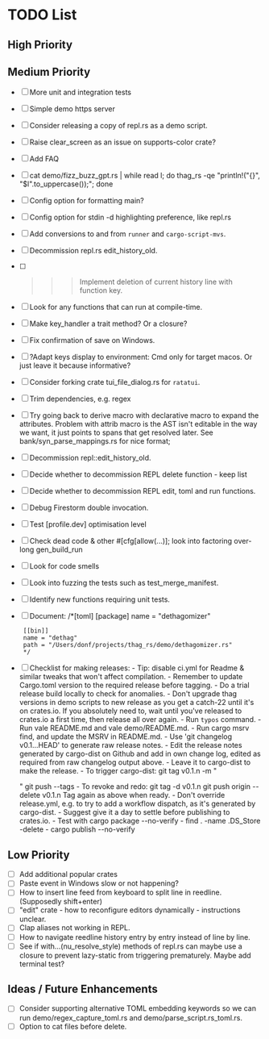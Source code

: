 # TODO List

## High Priority

## Medium Priority
- [ ]  More unit and integration tests
- [ ]  Simple demo https server
- [ ]  Consider releasing a copy of repl.rs as a demo script.
- [ ]  Raise clear_screen as an issue on supports-color crate?
- [ ]  Add FAQ
- [ ]  cat demo/fizz_buzz_gpt.rs | while read l; do thag_rs -qe "println!(\"{}\", \"$l\".to_uppercase());"; done
- [ ]  Config option for formatting main?
- [ ]  Config option for stdin -d highlighting preference, like repl.rs
- [ ]  Add conversions to and from `runner` and `cargo-script-mvs`.
- [ ]  Decommission repl.rs edit_history_old.
- [ ]  >>> Implement deletion of current history line with function key.
- [ ]  Look for any functions that can run at compile-time.
- [ ]  Make key_handler a trait method? Or a closure?
- [ ]  Fix confirmation of save on Windows.
- [ ]  ?Adapt keys display to environment: Cmd only for target macos. Or just leave it because informative?
- [ ]  Consider forking crate tui_file_dialog.rs for `ratatui`.
- [ ]  Trim dependencies, e.g. regex
- [ ]  Try going back to derive macro with declarative macro to expand the attributes. Problem with attrib macro is the AST isn't
        editable in the way we want, it just points to spans that get resolved later. See bank/syn_parse_mappings.rs for nice format;
- [ ]  Decommission repl::edit_history_old.
- [ ]  Decide whether to decommission REPL delete function - keep list
- [ ]  Decide whether to decommission REPL edit, toml and run functions.
- [ ]  Debug Firestorm double invocation.
- [ ]  Test [profile.dev] optimisation level
- [ ]  Check dead code & other #[cfg[allow(...)]; look into factoring over-long gen_build_run
- [ ]  Look for code smells
- [ ]  Look into fuzzing the tests such as test_merge_manifest.
- [ ]  Identify new functions requiring unit tests.
- [ ]  Document:
        /*[toml]
        [package]
        name = "dethagomizer"

        [[bin]]
        name = "dethag"
        path = "/Users/donf/projects/thag_rs/demo/dethagomizer.rs"
        */
- [ ]  Checklist for making releases:
       - Tip: disable ci.yml for Readme & similar tweaks that won't
              affect compilation.
       - Remember to update Cargo.toml version to the required release before tagging.
       - Do a trial release build locally to check for anomalies.
       - Don't upgrade thag versions in demo scripts to new release as you get a
           catch-22 until it's on crates.io. If you absolutely need to, wait until you've
           released to crates.io a first time, then release all over again.
       - Run `typos` command.
       - Run vale README.md and vale demo/README.md.
       - Run cargo msrv find, and update the MSRV in README.md.
       - Use 'git changelog v0.1.<n-1>..HEAD' to generate raw release notes.
       - Edit the release notes generated by cargo-dist on Github and add in
           own change log, edited as required from raw changelog output above.
       - Leave it to cargo-dist to make the release.
       - To trigger cargo-dist:
         git tag v0.1.n -m "<Summary>"
         git push --tags
       - To revoke and redo:
         git tag -d v0.1.n
         git push origin --delete v0.1.n
         Tag again as above when ready.
       - Don't override release.yml, e.g. to try to add a workflow dispatch, as it's generated by cargo-dist.
       - Suggest give it a day to settle before publishing to crates.io.
       - Test with cargo package --no-verify
       - find . -name .DS_Store -delete
       - cargo publish --no-verify

## Low Priority
- [ ]  Add additional popular crates
- [ ]  Paste event in Windows slow or not happening?
- [ ]  How to insert line feed from keyboard to split line in reedline. (Supposedly shift+enter)
- [ ]  "edit" crate - how to reconfigure editors dynamically - instructions unclear.
- [ ]  Clap aliases not working in REPL.
- [ ]  How to navigate reedline history entry by entry instead of line by line.
- [ ]  See if with...(nu_resolve_style) methods of repl.rs can maybe use a closure to prevent lazy-static from triggering prematurely. Maybe add terminal test?

## Ideas / Future Enhancements
- [ ]  Consider supporting alternative TOML embedding keywords so we can run demo/regex_capture_toml.rs and demo/parse_script.rs_toml.rs.
- [ ]  Option to cat files before delete.
